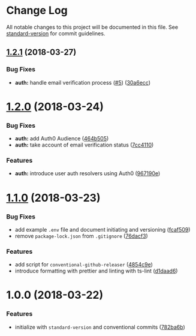 # Change Log

All notable changes to this project will be documented in this file. See [standard-version](https://github.com/conventional-changelog/standard-version) for commit guidelines.

<a name="1.2.1"></a>
## [1.2.1](https://github.com/coformatique/prisma-auth0-starter/compare/v1.2.0...v1.2.1) (2018-03-27)


### Bug Fixes

* **auth:** handle email verification process ([#5](https://github.com/coformatique/prisma-auth0-starter/issues/5)) ([30a6ecc](https://github.com/coformatique/prisma-auth0-starter/commit/30a6ecc))



<a name="1.2.0"></a>
# [1.2.0](https://github.com/coformatique/prisma-auth0-starter/compare/v1.1.0...v1.2.0) (2018-03-24)


### Bug Fixes

* **auth:** add Auth0 Audience ([464b505](https://github.com/coformatique/prisma-auth0-starter/commit/464b505))
* **auth:** take account of email verification status ([7cc4110](https://github.com/coformatique/prisma-auth0-starter/commit/7cc4110))


### Features

* **auth:** introduce user auth resolvers using Auth0 ([967190e](https://github.com/coformatique/prisma-auth0-starter/commit/967190e))



<a name="1.1.0"></a>
# [1.1.0](https://github.com/coformatique/prisma-auth0-starter/compare/v1.0.0...v1.1.0) (2018-03-23)


### Bug Fixes

* add example `.env` file and document initiating and versioning ([fcaf509](https://github.com/coformatique/prisma-auth0-starter/commit/fcaf509))
* remove `package-lock.json` from `.gitignore` ([76dacf3](https://github.com/coformatique/prisma-auth0-starter/commit/76dacf3))


### Features

* add script for `conventional-github-releaser` ([4854c9e](https://github.com/coformatique/prisma-auth0-starter/commit/4854c9e))
* introduce formatting with prettier and linting with ts-lint ([d1daad6](https://github.com/coformatique/prisma-auth0-starter/commit/d1daad6))



<a name="1.0.0"></a>
# 1.0.0 (2018-03-22)


### Features

* initialize with `standard-version` and conventional commits ([782ba6b](https://github.com/coformatique/prisma-auth0-starter/commit/782ba6b))

